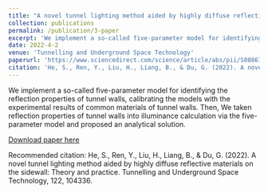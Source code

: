 ```yaml
---
title: "A novel tunnel lighting method aided by highly diffuse reflective materials on the sidewall: Theory and practice"
collection: publications
permalink: /publication/3-paper
excerpt: 'We implement a so-called five-parameter model for identifying the reflection properties of tunnel walls, calibrating the models with the experimental results of common materials of tunnel walls. Then, We taken reflection properties of tunnel walls into illuminance calculation via the five-parameter model and proposed an analytical solution. '
date: 2022-4-2
venue: 'Tunnelling and Underground Space Technology'
paperurl: 'https://www.sciencedirect.com/science/article/abs/pii/S0886779821005277'
citation: 'He, S., Ren, Y., Liu, H., Liang, B., & Du, G. (2022). A novel tunnel lighting method aided by highly diffuse reflective materials on the sidewall: Theory and practice. Tunnelling and Underground Space Technology, 122, 104336.'
---
```

We implement a so-called five-parameter model for identifying the reflection properties of tunnel walls, calibrating the models with the experimental results of common materials of tunnel walls. Then, We taken reflection properties of tunnel walls into illuminance calculation via the five-parameter model and proposed an analytical solution.


[Download paper here](https://www.sciencedirect.com/science/article/abs/pii/S0886779821005277)

Recommended citation: He, S., Ren, Y., Liu, H., Liang, B., & Du, G. (2022). A novel tunnel lighting method aided by highly diffuse reflective materials on the sidewall: Theory and practice. Tunnelling and Underground Space Technology, 122, 104336.
